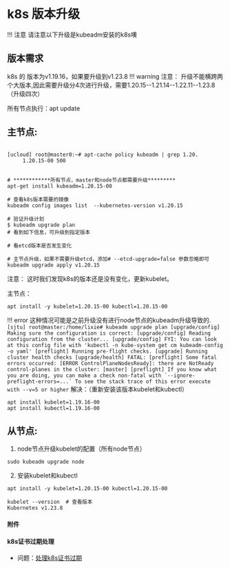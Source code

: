 # **k8s 版本升级**
!!! 注意
    请注意以下升级是kubeadm安装的k8s噢

## **版本需求**
k8s 的 版本为v1.19.16，如果要升级到v1.23.8
!!! warning
    注意： 升级不能横跨两个大版本,因此需要升级分4次进行升级，需要1.20.15--1.21.14--1.22.11--1.23.8 （升级四次）


所有节点执行：apt update  


## **主节点:**
```shell

[ucloud] root@master0:~# apt-cache policy kubeadm | grep 1.20.
     1.20.15-00 500
     

# ************所有节点，master和node节点都需要升级*********
apt-get install kubeadm=1.20.15-00

# 查看k8s版本需要的镜像
kubeadm config images list  --kubernetes-version v1.20.15

# 验证升级计划
$ kubeadm upgrade plan
# 看到如下信息，可升级到指定版本

# 看etcd版本是否发生变化

# 主节点升级，如果不需要升级etcd，添加# --etcd-upgrade=false 参数忽略即可
kubeadm upgrade apply v1.20.15
```
注意：
   这时我们发现k8s的版本还是没有变化，更新kubelet。

主节点：
```shell
apt install -y kubelet=1.20.15-00 kubectl=1.20.15-00
```

!!! error
    这种情况可能是之前升级没有进行node节点的kubeadm升级导致的.
    ```
    [sjtu] root@master:/home/lixie# kubeadm upgrade plan
    [upgrade/config] Making sure the configuration is correct:
    [upgrade/config] Reading configuration from the cluster...
    [upgrade/config] FYI: You can look at this config file with 'kubectl -n kube-system get cm kubeadm-config -o yaml'
    [preflight] Running pre-flight checks.
    [upgrade] Running cluster health checks
    [upgrade/health] FATAL: [preflight] Some fatal errors occurred:
        [ERROR ControlPlaneNodesReady]: there are NotReady control-planes in the cluster: [master]
    [preflight] If you know what you are doing, you can make a check non-fatal with `--ignore-preflight-errors=...`
    To see the stack trace of this error execute with --v=5 or higher
    ```
解决：（重新安装该版本kubelet和kubectl）
```
apt install kubelet=1.19.16-00
apt install kubectl=1.19.16-00
```


## **从节点:**

1. node节点升级kubelet的配置（所有node节点）

```shell
sudo kubeadm upgrade node
```

2. 安装kubelet和kubectl

```shell
apt install -y kubelet=1.20.15-00 kubectl=1.20.15-00

kubelet --version  # 查看版本
Kubernetes v1.23.8
```


#### 附件

#### k8s证书过期处理
  - 问题：[处理k8s证书过期](https://aisensiy.me/kubernetes-certs-renew)